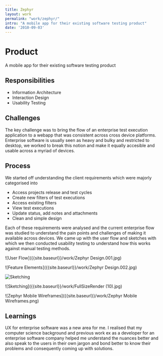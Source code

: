 ```yaml
---
title: Zephyr
layout: work
permalink: "work/zephyr/"
intro: "A mobile app for their existing software testing product"
date: '2010-09-03'
---
```


# Product

A mobile app for their existing software testing product

## Responsibilities

- Information Architecture
- Interaction Design
- Usability Testing


## Challenges

The key challenge was to bring the flow of an enterprise test execution application to a webapp that was consistent across cross device platforms. Enterprise software is usually seen as heavy and bulky and restricted to desktop, we worked to break this notion and make it equally accesible and usable across a myriad of devices.

## Process

We started off understanding the client requirements which were majorly categorised into

- Access projects release and test cycles
- Create new filters of test executions
- Access existing filters
- View test executions
- Update status, add notes and attachments
- Clean and simple design

Each of these requirements were analysed and the current enterprise flow was studied to understand the pain points and challenges of making it available across devices. We came up with the user flow and sketches with which we then conducted usability testing to understand how this works against manual testing methods.  

![User Flow]({{site.baseurl}}/work/Zephyr Design.001.jpg)


![Feature Elements]({{site.baseurl}}/work/Zephyr Design.002.jpg)


![Sketching]({{site.baseurl}}/work/Zephyr.jpg)


![Sketching]({{site.baseurl}}/work/FullSizeRender (10).jpg)


![Zephyr Mobile Wireframes]({{site.baseurl}}/work/Zephyr Mobile Wireframes.png)



## Learnings

UX for enterprise software was a new area for me. I realised that my computer science background and previous work ex as a developer for an enterprise software company helped me understand the nuances better and also speak to the users in their own jargon and bond better to know their problems and consequently coming up with solutions.
